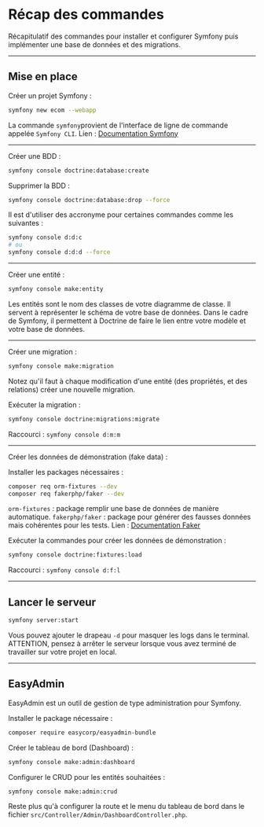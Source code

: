 # Récap des commandes

Récapitulatif des commandes pour installer et configurer Symfony puis implémenter une base de données et des migrations.

---

## Mise en place

Créer un projet Symfony :

```bash
symfony new ecom --webapp
```

La commande `symfony`provient de l'interface de ligne de commande appelée `Symfony CLI`. Lien : [Documentation Symfony](https://symfony.com/download)

---

Créer une BDD :

```bash
symfony console doctrine:database:create
```

Supprimer la BDD :
```bash
symfony console doctrine:database:drop --force
```

Il est d'utiliser des accronyme pour certaines commandes comme les suivantes :

```bash
symfony console d:d:c 
# ou
symfony console d:d:d --force 
```

---

Créer une entité :

```bash
symfony console make:entity
```

Les entités sont le nom des classes de votre diagramme de classe. Il servent à représenter le schéma de votre base de données. Dans le cadre de Symfony, il permettent à Doctrine de faire le lien entre votre modèle et votre base de données.

---

Créer une migration :
```bash
symfony console make:migration
```

Notez qu'il faut à chaque modification d'une entité (des propriétés, et des relations) créer une nouvelle migration.

Exécuter la migration :
```bash
symfony console doctrine:migrations:migrate
```

Raccourci : `symfony console d:m:m`

---

Créer les données de démonstration (fake data) :

Installer les packages nécessaires :

```bash
composer req orm-fixtures --dev
composer req fakerphp/faker --dev
```

`orm-fixtures` : package remplir une base de données de manière automatique.
`fakerphp/faker` : package pour générer des fausses données mais cohérentes pour les tests. Lien : [Documentation Faker](https://fakerphp.org/)

Exécuter la commandes pour créer les données de démonstration :

```bash
symfony console doctrine:fixtures:load
```

Raccourci : `symfony console d:f:l`

---

## Lancer le serveur

```bash
symfony server:start
```

Vous pouvez ajouter le drapeau `-d` pour masquer les logs dans le terminal. ATTENTION, pensez à arrêter le serveur lorsque vous avez terminé de travailler sur votre projet en local.

---

## EasyAdmin

EasyAdmin est un outil de gestion de type administration pour Symfony.

Installer le package nécessaire :

```bash
composer require easycorp/easyadmin-bundle
```

Créer le tableau de bord (Dashboard) :

```bash
symfony console make:admin:dashboard
```

Configurer le CRUD pour les entités souhaitées :

```bash
symfony console make:admin:crud
```

Reste plus qu'à configurer la route et le menu du tableau de bord dans le fichier `src/Controller/Admin/DashboardController.php`.
